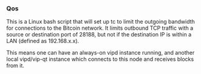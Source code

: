 ### Qos ###

This is a Linux bash script that will set up tc to limit the outgoing bandwidth for connections to the Bitcoin network. It limits outbound TCP traffic with a source or destination port of 28188, but not if the destination IP is within a LAN (defined as 192.168.x.x).

This means one can have an always-on vipd instance running, and another local vipd/vip-qt instance which connects to this node and receives blocks from it.

